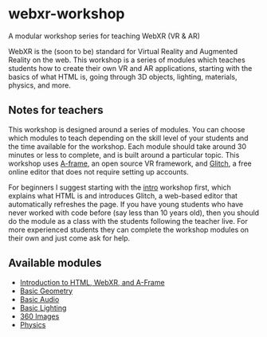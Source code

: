 # webxr-workshop

A modular workshop series for teaching WebXR (VR &amp; AR)

WebXR is the (soon to be) standard for Virtual Reality and Augmented Reality on the web. This
workshop is a series of modules which teaches students how to create their own VR and AR
applications, starting with the basics of what HTML is, going through 3D objects, lighting,
materials, physics, and more.

## Notes for teachers

This workshop is designed around a series of modules. You can choose which modules to teach depending on the skill level of your students and the time available for the workshop.
Each module should take around 30 minutes or less to complete, and is built around a particular topic. This workshop uses [A-frame](https://aframe.io/), an open source VR framework, and [Glitch](https://glitch.com/), a free online editor that does not require setting up accounts.

For beginners I suggest starting with the [intro](intro/) workshop first, which explains what HTML is and introduces Glitch, a web-based editor that automatically refreshes the page. If you have
young students who have never worked with code before (say less than 10 years old), then you should
do the module as a class with the students following the teacher live. For more experienced
students they can complete the workshop modules on their own and just come ask for help.


## Available modules

* [Introduction to HTML, WebXR, and A-Frame](intro/)
* [Basic Geometry](geometry_basic/)
* [Basic Audio](audio_basic/)
* [Basic Lighting](lighting_basic/)
* [360 Images](360images/)
* [Physics](physics/)

